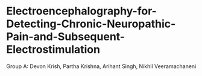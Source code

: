 # Electroencephalography-for-Detecting-Chronic-Neuropathic-Pain-and-Subsequent-Electrostimulation
Group A: Devon Krish, Partha Krishna, Arihant Singh, Nikhil Veeramachaneni
